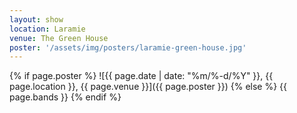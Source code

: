 ```yaml
---
layout: show
location: Laramie
venue: The Green House
poster: '/assets/img/posters/laramie-green-house.jpg'
---
```


{% if page.poster %}
![{{ page.date | date: "%m/%-d/%Y" }}, {{ page.location }}, {{ page.venue }}]({{ page.poster }})
{% else %}
{{ page.bands }}
{% endif %}
